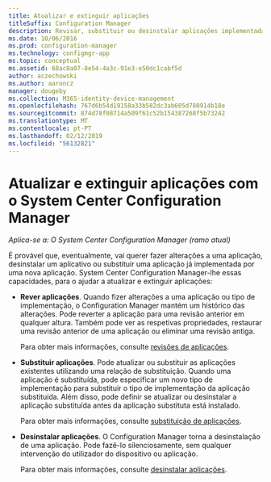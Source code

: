 ```yaml
---
title: Atualizar e extinguir aplicações
titleSuffix: Configuration Manager
description: Revisar, substituir ou desinstalar aplicações implementadas com o System Center Configuration Manager.
ms.date: 10/06/2016
ms.prod: configuration-manager
ms.technology: configmgr-app
ms.topic: conceptual
ms.assetid: 68ac8a07-8e54-4a3c-91e3-e50dc1cabf5d
author: aczechowski
ms.author: aaroncz
manager: dougeby
ms.collection: M365-identity-device-management
ms.openlocfilehash: 767d6b54d19158a33b582dc3ab605d780914b18e
ms.sourcegitcommit: 874d78f08714a509f61c52b154387268f5b73242
ms.translationtype: MT
ms.contentlocale: pt-PT
ms.lasthandoff: 02/12/2019
ms.locfileid: "56132821"
---
```

# <a name="update-and-retire-applications-with-system-center-configuration-manager"></a>Atualizar e extinguir aplicações com o System Center Configuration Manager

*Aplica-se a: O System Center Configuration Manager (ramo atual)*


É provável que, eventualmente, vai querer fazer alterações a uma aplicação, desinstalar um aplicativo ou substituir uma aplicação já implementada por uma nova aplicação. System Center Configuration Manager-lhe essas capacidades, para o ajudar a atualizar e extinguir aplicações:  

- **Rever aplicações**. Quando fizer alterações a uma aplicação ou tipo de implementação, o Configuration Manager mantém um histórico das alterações. Pode reverter a aplicação para uma revisão anterior em qualquer altura. Também pode ver as respetivas propriedades, restaurar uma revisão anterior de uma aplicação ou eliminar uma revisão antiga.  

  Para obter mais informações, consulte [revisões de aplicações](revise-and-supersede-applications.md#application-revisions).  

- **Substituir aplicações**. Pode atualizar ou substituir as aplicações existentes utilizando uma relação de substituição. Quando uma aplicação é substituída, pode especificar um novo tipo de implementação para substituir o tipo de implementação da aplicação substituída. Além disso, pode definir se atualizar ou desinstalar a aplicação substituída antes da aplicação substituta está instalado.  

  Para obter mais informações, consulte [substituição de aplicações](revise-and-supersede-applications.md#application-supersedence).  

- **Desinstalar aplicações**. O Configuration Manager torna a desinstalação de uma aplicação. Pode fazê-lo silenciosamente, sem qualquer intervenção do utilizador do dispositivo ou aplicação.  

  Para obter mais informações, consulte [desinstalar aplicações](uninstall-applications.md).  
